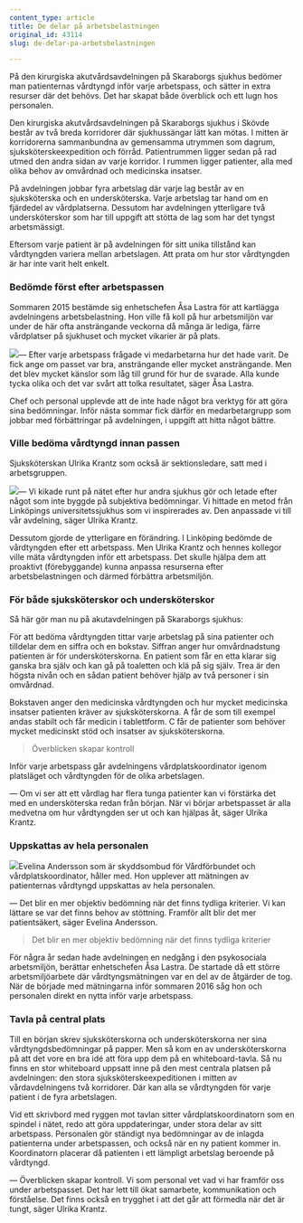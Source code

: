 ```yaml
---
content_type: article
title: De delar på arbetsbelastningen
original_id: 43114
slug: de-delar-pa-arbetsbelastningen

---
```


På den kirurgiska akutvårdsavdelningen på Skaraborgs sjukhus bedömer man patienternas vårdtyngd inför varje arbetspass, och sätter in extra resurser där det behövs. Det har skapat både överblick och ett lugn hos personalen.

Den kirurgiska akutvårdsavdelningen på Skaraborgs sjukhus i Skövde består av två breda korridorer där sjukhussängar lätt kan mötas. I mitten är korridorerna sammanbundna av gemensamma utrymmen som dagrum, sjuksköterskeexpedition och förråd. Patientrummen ligger sedan på rad utmed den andra sidan av varje korridor. I rummen ligger patienter, alla med olika behov av omvårdnad och medicinska insatser.

På avdelningen jobbar fyra arbetslag där varje lag består av en sjuksköterska och en undersköterska. Varje arbetslag tar hand om en fjärdedel av vårdplatserna. Dessutom har avdelningen ytterligare två undersköterskor som har till uppgift att stötta de lag som har det tyngst arbetsmässigt.

Eftersom varje patient är på avdelningen för sitt unika tillstånd kan vårdtyngden variera mellan arbetslagen. Att prata om hur stor vårdtyngden är har inte varit helt enkelt.

### Bedömde först efter arbetspassen

Sommaren 2015 bestämde sig enhetschefen Åsa Lastra för att kartlägga avdelningens arbetsbelastning. Hon ville få koll på hur arbetsmiljön var under de här ofta ansträngande veckorna då många är lediga, färre vårdplatser på sjukhuset och mycket vikarier är på plats.

[![](https://www.suntarbetsliv.se/wp-content/uploads/2019/11/200x220-asa-lastra-foto-anna-hallams-tt.jpg)](https://www.suntarbetsliv.se/wp-content/uploads/2019/11/200x220-asa-lastra-foto-anna-hallams-tt.jpg)— Efter varje arbetspass frågade vi medarbetarna hur det hade varit. De fick ange om passet var bra, ansträngande eller mycket ansträngande. Men det blev mycket känslor som låg till grund för hur de svarade. Alla kunde tycka olika och det var svårt att tolka resultatet, säger Åsa Lastra.

Chef och personal upplevde att de inte hade något bra verktyg för att göra sina bedömningar. Inför nästa sommar fick därför en medarbetargrupp som jobbar med förbättringar på avdelningen, i uppgift att hitta något bättre.

### Ville bedöma vårdtyngd innan passen

Sjuksköterskan Ulrika Krantz som också är sektionsledare, satt med i arbetsgruppen.

[![](https://www.suntarbetsliv.se/wp-content/uploads/2019/11/200x220-ulrika-krantz-foto-anna-hallams-tt.jpg)](https://www.suntarbetsliv.se/wp-content/uploads/2019/11/200x220-ulrika-krantz-foto-anna-hallams-tt.jpg)— Vi kikade runt på nätet efter hur andra sjukhus gör och letade efter något som inte byggde på subjektiva bedömningar. Vi hittade en metod från Linköpings universitetssjukhus som vi inspirerades av. Den anpassade vi till vår avdelning, säger Ulrika Krantz.

Dessutom gjorde de ytterligare en förändring. I Linköping bedömde de vårdtyngden efter ett arbetspass. Men Ulrika Krantz och hennes kollegor ville mäta vårdtyngden inför ett arbetspass. Det skulle hjälpa dem att proaktivt (förebyggande) kunna anpassa resurserna efter arbetsbelastningen och därmed förbättra arbetsmiljön.

### För både sjuksköterskor och undersköterskor

Så här gör man nu på akutavdelningen på Skaraborgs sjukhus:

För att bedöma vårdtyngden tittar varje arbetslag på sina patienter och tilldelar dem en siffra och en bokstav. Siffran anger hur omvårdnadstung patienten är för undersköterskorna. En patient som får en etta klarar sig ganska bra själv och kan gå på toaletten och klä på sig själv. Trea är den högsta nivån och en sådan patient behöver hjälp av två personer i sin omvårdnad.

Bokstaven anger den medicinska vårdtyngden och hur mycket medicinska insatser patienten kräver av sjuksköterskorna. A får de som till exempel andas stabilt och får medicin i tablettform. C får de patienter som behöver mycket medicinskt stöd och insatser av sjuksköterskorna.

> Överblicken skapar kontroll

Inför varje arbetspass går avdelningens vårdplatskoordinator igenom platsläget och vårdtyngden för de olika arbetslagen.

— Om vi ser att ett vårdlag har flera tunga patienter kan vi förstärka det med en undersköterska redan från början. När vi börjar arbetspasset är alla medvetna om hur vårdtyngden ser ut och kan hjälpas åt, säger Ulrika Krantz.

### Uppskattas av hela personalen

[![](https://www.suntarbetsliv.se/wp-content/uploads/2019/11/200x220-evelina-andersson-foto-anna-hallams-tt.jpg)](https://www.suntarbetsliv.se/wp-content/uploads/2019/11/200x220-evelina-andersson-foto-anna-hallams-tt.jpg)Evelina Andersson som är skyddsombud för Vårdförbundet och vårdplatskoordinator, håller med. Hon upplever att mätningen av patienternas vårdtyngd uppskattas av hela personalen.

— Det blir en mer objektiv bedömning när det finns tydliga kriterier. Vi kan lättare se var det finns behov av stöttning. Framför allt blir det mer patientsäkert, säger Evelina Andersson.

> Det blir en mer objektiv bedömning när det finns tydliga kriterier

För några år sedan hade avdelningen en nedgång i den psykosociala arbetsmiljön, berättar enhetschefen Åsa Lastra. De startade då ett större arbetsmiljöarbete där vårdtyngsmätningen var en del av de åtgärder de tog. När de började med mätningarna inför sommaren 2016 såg hon och personalen direkt en nytta inför varje arbetspass.

### Tavla på central plats

Till en början skrev sjuksköterskorna och undersköterskorna ner sina vårdtyngdsbedömningar på papper. Men så kom en av undersköterskorna på att det vore en bra idé att föra upp dem på en whiteboard-tavla. Så nu finns en stor whiteboard uppsatt inne på den mest centrala platsen på avdelningen: den stora sjuksköterskeexpeditionen i mitten av vårdavdelningens två korridorer. Där kan alla se vårdtyngden för varje patient i de fyra arbetslagen.

Vid ett skrivbord med ryggen mot tavlan sitter vårdplatskoordinatorn som en spindel i nätet, redo att göra uppdateringar, under stora delar av sitt arbetspass. Personalen gör ständigt nya bedömningar av de inlagda patienterna under arbetspassen, och också när en ny patient kommer in. Koordinatorn placerar då patienten i ett lämpligt arbetslag beroende på vårdtyngd.

— Överblicken skapar kontroll. Vi som personal vet vad vi har framför oss under arbetspasset. Det har lett till ökat samarbete, kommunikation och förståelse. Det finns också en trygghet i att det går att förmedla när det är tungt, säger Ulrika Krantz.

